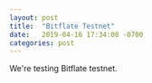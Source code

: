 ```yaml
---
layout: post
title:  "Bitflate Testnet"
date:   2019-04-16 17:34:00 -0700
categories: post
---
```


We're testing Bitflate testnet.